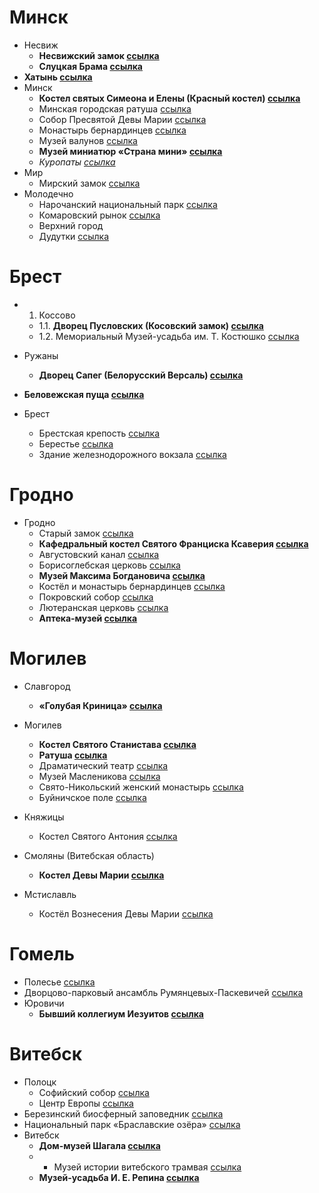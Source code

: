 # Минск
* Несвиж
	* **Несвижский замок [ссылка](https://planetabelarus.by/sights/zamok-radzivillov-v-nesvizhe/?sphrase_id=91623)**
	* **Слуцкая Брама [ссылка](https://planetabelarus.by/sights/slutskaya-brama-v-nesvizhe/)**
* **Хатынь [ссылка]()**
* Минск
	* **Костел святых Симеона и Елены (Красный костел) [ссылка](https://planetabelarus.by/sights/kostel-svyatykh-simeona-i-eleny-v-minske/?sphrase_id=91624)**
	* Минская городская ратуша [ссылка](https://planetabelarus.by/sights/ratusha-v-minske/?sphrase_id=91625)
	* Собор Пресвятой Девы Марии [ссылка](https://planetabelarus.by/sights/kafedralnyy-kostel-presvyatoy-devy-marii/?sphrase_id=91627)
	* Монастырь бернардинцев [ссылка](https://planetabelarus.by/sights/kostel-svyatogo-iosifa-i-byvshiy-monastyr-bernardintsev-v-minske/?sphrase_id=91628)
	* Музей валунов [ссылка](https://planetabelarus.by/sights/muzey-valunov-v-minske/?sphrase_id=91629)
	* **Музей миниатюр «Страна мини» [ссылка](https://planetabelarus.by/infrastructure/kultura/muzei-3735/muzey-arkhitekturnykh-miniatyur-strana-mini/?sphrase_id=91630)**
	* *Куропаты [ссылка](https://planetabelarus.by/sights/urochishche-kuropaty/?sphrase_id=91631)*
* Мир
	* Мирский замок [ссылка](https://planetabelarus.by/sights/zamok-v-g-p-mir-mirskiy-zamok/?sphrase_id=91632)
* Молодечно 
	* Нарочанский национальный парк [ссылка](https://planetabelarus.by/infrastructure/priroda/natsionalnye-parki/natsionalnyy-park-narochanskiy/?sphrase_id=91633)
	* Комаровский рынок [ссылка](https://planetabelarus.by/sights/minskiy-komarovskiy-rynok/?sphrase_id=91663)
	* Верхний город
	* Дудутки [ссылка](https://dudutki.by/)



# Брест
* 1. Коссово
	* 1.1. **Дворец Пусловских (Косовский замок) [ссылка](https://planetabelarus.by/sights/kossovskiy-dvorets/?sphrase_id=91634)**
	* 1.2. Мемориальный Музей-усадьба им. Т. Костюшко [ссылка](https://planetabelarus.by/infrastructure/kultura/muzei-3735/muzey-usadba-kostyushko-v-kossovo/?sphrase_id=91636)
* Ружаны
	* **Дворец Сапег (Белорусский Версаль) [ссылка](https://planetabelarus.by/sights/dvorets-sapeg-v-ruzhanakh/)**

* **Беловежская пуща [ссылка](https://planetabelarus.by/infrastructure/priroda/natsionalnye-parki/natsionalnyy-park-belovezhskaya-pushcha3294/?sphrase_id=91637)**
* Брест 
	* Брестская крепость [ссылка](https://planetabelarus.by/sights/brestskaya-krepost/?sphrase_id=91638)
	* Берестье [ссылка](https://planetabelarus.by/infrastructure/kultura/muzei-3735/arkheologicheskiy-muzey-bereste/?sphrase_id=91639)
	* Здание железнодорожного вокзала [ссылка](https://planetabelarus.by/sights/zheleznodorozhnyy-vokzal-v-breste/?sphrase_id=91640)



# Гродно
* Гродно
	* Старый замок [ссылка](https://planetabelarus.by/sights/grodnenskiy-staryy-zamok/?sphrase_id=91641)
	* **Кафедральный костел Святого Франциска Ксаверия [ссылка](https://planetabelarus.by/sights/kafedralnyy-farnyy-kostel-svyatogo-frantsiska-ksaveriya-v-grodno/?sphrase_id=91642)**
	* Августовский канал [ссылка](https://planetabelarus.by/sights/avgustovskiy-kanal/?sphrase_id=91643)
	* Борисоглебская церковь [ссылка](https://planetabelarus.by/sights/boriso-glebskaya-kolozhskaya-tserkov-v-grodno/?sphrase_id=91644)
	* **Музей Максима Богдановича [ссылка](https://planetabelarus.by/infrastructure/kultura/muzei-3735/dom-muzey-maksima-bogdanovicha-v-grodno/?sphrase_id=91645)**
	* Костёл и монастырь бернардинцев [ссылка](https://planetabelarus.by/publications/stareyshiy-deystvuyushchiy-kostel-goroda-grodno/?sphrase_id=91648)
	* Покровский собор [ссылка](https://planetabelarus.by/sights/svyato-pokrovskiy-kafedralnyy-sobor-v-grodno/?sphrase_id=91649)
	* Лютеранская церковь [ссылка](http://luther.by/)
	* **Аптека-музей [ссылка](https://planetabelarus.by/infrastructure/kultura/muzei-3735/apteka-muzey-v-grodno/?sphrase_id=91651)**
	

# Могилев
* Славгород
	* **«Голубая Криница» [ссылка](https://planetabelarus.by/sights/golubaya-krinitsa-u-derevni-kliny/?sphrase_id=91652)**	
* Могилев
	* **Костел Святого Станистава [ссылка](https://planetabelarus.by/sights/kostel-svyatogo-stanislava-v-mogileve/)**
	* **Ратуша [ссылка](https://planetabelarus.by/sights/ratusha-v-mogileve/)**
	* Драматический театр [ссылка](https://planetabelarus.by/sights/mogilevskiy-oblastnoy-dramaticheskiy-teatr/?sphrase_id=91667)
	* Музей Масленикова [ссылка](https://planetabelarus.by/infrastructure/kultura/muzei-3735/mogilevskiy-oblastnoy-khudozhestvennyy-muzey-imeni-maslenikova/?sphrase_id=91666)
	* Cвято-Никольский женский монастырь [ссылка](https://planetabelarus.by/sights/svyato-nikolskiy-zhenskiy-monastyr-v-mogileve/?sphrase_id=91669)
	* Буйничское поле [ссылка](https://planetabelarus.by/sights/memorialnyy-kompleks-buynichskoe-pole/?sphrase_id=91670)

* Княжицы
	* Костел Святого Антония [ссылка](https://planetabelarus.by/sights/kostel-svyatogo-antoniya-v-knyazhitsakh/)
* Смоляны (Витебская область)
	* **Костел Девы Марии [ссылка](https://planetabelarus.by/sights/kostel-devy-marii-v-smolyanakh/)**
* Мстиславль
	* Костёл Вознесения Девы Марии [ссылка](https://planetabelarus.by/sights/kostel-vozneseniya-devy-marii-v-mstislavle/)

# Гомель
* Полесье [ссылка](https://ru.wikipedia.org/wiki/%D0%9F%D0%BE%D0%BB%D0%B5%D1%81%D1%8C%D0%B5)
* Дворцово-парковый ансамбль Румянцевых-Паскевичей [ссылка](https://planetabelarus.by/sights/gomelskiy-dvortsovo-parkovyy-ansambl-rumyantsevykh-paskevichey/?sphrase_id=91654)
* Юровичи
	* **Бывший коллегиум Иезуитов [ссылка](https://planetabelarus.by/sights/byvshiy-kollegium-iezuitov-v-yurovichakh/)**

# Витебск
* Полоцк 
	* Софийский собор  [ссылка](https://planetabelarus.by/sights/sofiyskiy-sobor-v-polotske/?sphrase_id=91656)
	* Центр Европы [ссылка](https://www.tuda-suda.by/countries/europe/belarus/polock/geograficheskij-centr-evropy)
* Березинский биосферный заповедник [ссылка](https://planetabelarus.by/infrastructure/priroda/natsionalnye-parki/berezinskiy-biosfernyy-zapovednik/?sphrase_id=91658)
* Национальный парк «Браславские озёра» [ссылка](https://braslavpark.by/)
* Витебск
	* **Дом-музей Шагала [ссылка](https://www.belarus.by/ru/travel/belarus-life/chagall-museum)**
	* * Музей истории витебского трамвая [ссылка](https://probelarus.by/belarus/sight/museums/muzey-istorii-vitebskogo.html)
	* **Музей-усадьба И. Е. Репина [ссылка](http://zdravnyovo.museum.by/)**